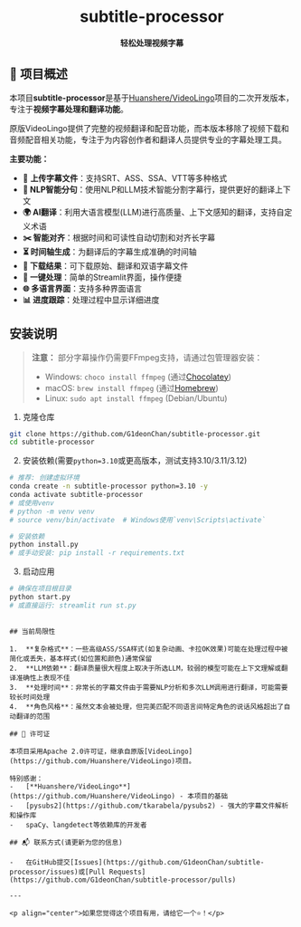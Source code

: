 <div align="center">


# subtitle-processor

**轻松处理视频字幕**

</div>

## 🌟 项目概述

本项目**subtitle-processor**是基于[Huanshere/VideoLingo](https://github.com/Huanshere/VideoLingo)项目的二次开发版本，专注于**视频字幕处理和翻译功能**。

原版VideoLingo提供了完整的视频翻译和配音功能，而本版本移除了视频下载和音频配音相关功能，专注于为内容创作者和翻译人员提供专业的字幕处理工具。

**主要功能：**

-   📝 **上传字幕文件**：支持SRT、ASS、SSA、VTT等多种格式
-   **🧠 NLP智能分句**：使用NLP和LLM技术智能分割字幕行，提供更好的翻译上下文
-   **🌍 AI翻译**：利用大语言模型(LLM)进行高质量、上下文感知的翻译，支持自定义术语
-   **✂️ 智能对齐**：根据时间和可读性自动切割和对齐长字幕
-   **⏳ 时间轴生成**：为翻译后的字幕生成准确的时间轴
-   **💾 下载结果**：可下载原始、翻译和双语字幕文件
-   **🚀 一键处理**：简单的Streamlit界面，操作便捷
-   **🌐 多语言界面**：支持多种界面语言
-   **📊 进度跟踪**：处理过程中显示详细进度

## 安装说明

> **注意：** 部分字幕操作仍需要FFmpeg支持，请通过包管理器安装：
> - Windows: ```choco install ffmpeg``` (通过[Chocolatey](https://chocolatey.org/))
> - macOS: ```brew install ffmpeg``` (通过[Homebrew](https://brew.sh/))
> - Linux: ```sudo apt install ffmpeg``` (Debian/Ubuntu)

1. 克隆仓库

```bash
git clone https://github.com/G1deonChan/subtitle-processor.git
cd subtitle-processor
```

2. 安装依赖(需要`python=3.10`或更高版本，测试支持3.10/3.11/3.12)

```bash
# 推荐: 创建虚拟环境
conda create -n subtitle-processor python=3.10 -y
conda activate subtitle-processor
# 或使用venv
# python -m venv venv
# source venv/bin/activate  # Windows使用`venv\Scripts\activate`

# 安装依赖
python install.py
# 或手动安装: pip install -r requirements.txt
```

3. 启动应用

```bash
# 确保在项目根目录
python start.py
# 或直接运行: streamlit run st.py
```

```

## 当前局限性

1.  **复杂格式**：一些高级ASS/SSA样式(如复杂动画、卡拉OK效果)可能在处理过程中被简化或丢失，基本样式(如位置和颜色)通常保留
2.  **LLM依赖**：翻译质量很大程度上取决于所选LLM，较弱的模型可能在上下文理解或翻译准确性上表现不佳
3.  **处理时间**：非常长的字幕文件由于需要NLP分析和多次LLM调用进行翻译，可能需要较长时间处理
4.  **角色风格**：虽然文本会被处理，但完美匹配不同语言间特定角色的说话风格超出了自动翻译的范围

## 📄 许可证

本项目采用Apache 2.0许可证，继承自原版[VideoLingo](https://github.com/Huanshere/VideoLingo)项目。

特别感谢：
-   [**Huanshere/VideoLingo**](https://github.com/Huanshere/VideoLingo) - 本项目的基础
-   [pysubs2](https://github.com/tkarabela/pysubs2) - 强大的字幕文件解析和操作库
-   spaCy、langdetect等依赖库的开发者

## 📬 联系方式(请更新为您的信息)

-   在GitHub提交[Issues](https://github.com/G1deonChan/subtitle-processor/issues)或[Pull Requests](https://github.com/G1deonChan/subtitle-processor/pulls)

---

<p align="center">如果您觉得这个项目有用，请给它一个⭐️！</p>
